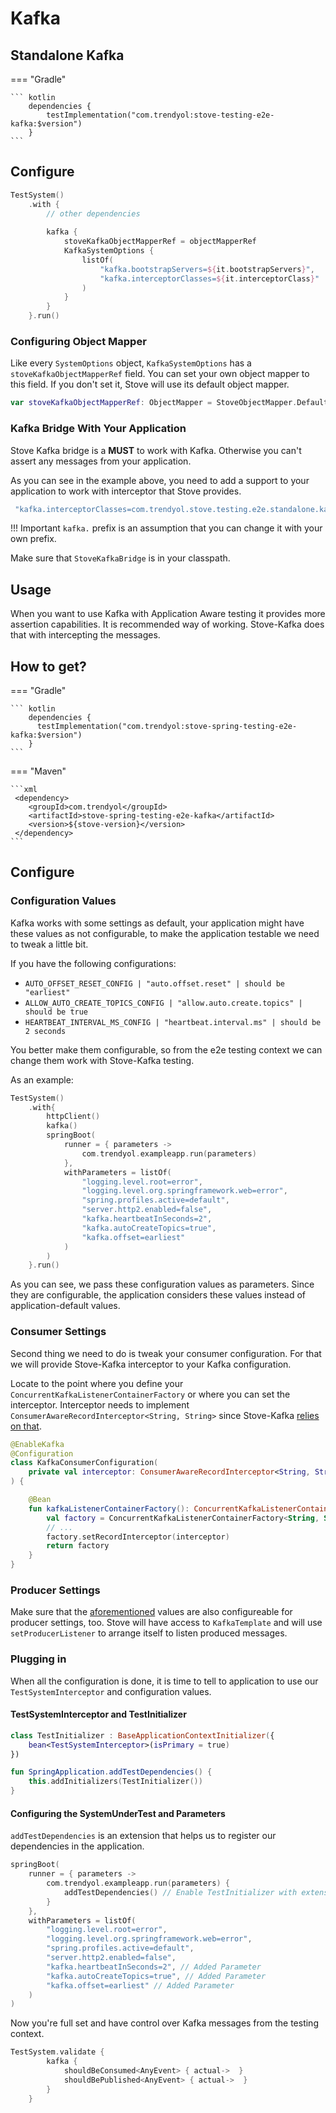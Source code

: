 # Kafka


## Standalone Kafka

=== "Gradle"

    ``` kotlin
        dependencies {
            testImplementation("com.trendyol:stove-testing-e2e-kafka:$version")
        }
    ```

## Configure

```kotlin
TestSystem()
    .with {
        // other dependencies
      
        kafka {
            stoveKafkaObjectMapperRef = objectMapperRef
            KafkaSystemOptions {
                listOf(
                    "kafka.bootstrapServers=${it.bootstrapServers}",
                    "kafka.interceptorClasses=${it.interceptorClass}"
                )
            }
        }
    }.run()

```

### Configuring Object Mapper

Like every `SystemOptions` object, `KafkaSystemOptions` has a `stoveKafkaObjectMapperRef` field. You can set your own
object mapper to this field. If you don't set it, Stove will use its default object mapper.

```kotlin
var stoveKafkaObjectMapperRef: ObjectMapper = StoveObjectMapper.Default
```

### Kafka Bridge With Your Application

Stove Kafka bridge is a **MUST** to work with Kafka. Otherwise you can't assert any messages from your application.

As you can see in the example above, you need to add a support to your application to work with interceptor that Stove provides.

```kotlin
 "kafka.interceptorClasses=com.trendyol.stove.testing.e2e.standalone.kafka.intercepting.StoveKafkaBridge"
```

!!! Important
    `kafka.` prefix is an assumption that you can change it with your own prefix.

Make sure that `StoveKafkaBridge` is in your classpath.

## Usage

When you want to use Kafka with Application Aware testing it provides more assertion capabilities. It is recommended way of working.
Stove-Kafka does that with intercepting the messages.

## How to get?

=== "Gradle"

    ``` kotlin
        dependencies {
          testImplementation("com.trendyol:stove-spring-testing-e2e-kafka:$version")
        }
    ```

=== "Maven"

    ```xml
     <dependency>
        <groupId>com.trendyol</groupId>
        <artifactId>stove-spring-testing-e2e-kafka</artifactId>
        <version>${stove-version}</version>
     </dependency>
    ```

## Configure

### Configuration Values

Kafka works with some settings as default, your application might have these values as not configurable, to make the application testable we need to tweak a little bit.

If you have the following configurations:

- `AUTO_OFFSET_RESET_CONFIG | "auto.offset.reset" | should be "earliest"`
- `ALLOW_AUTO_CREATE_TOPICS_CONFIG | "allow.auto.create.topics" | should be true`
- `HEARTBEAT_INTERVAL_MS_CONFIG | "heartbeat.interval.ms" | should be 2 seconds`

You better make them configurable, so from the e2e testing context we can change them work with Stove-Kafka testing.

As an example:

```kotlin
TestSystem()
    .with{
        httpClient()
        kafka()
        springBoot(
            runner = { parameters ->
                com.trendyol.exampleapp.run(parameters)
            },
            withParameters = listOf(
                "logging.level.root=error",
                "logging.level.org.springframework.web=error",
                "spring.profiles.active=default",
                "server.http2.enabled=false",
                "kafka.heartbeatInSeconds=2",
                "kafka.autoCreateTopics=true",
                "kafka.offset=earliest"
            )
        )
    }.run()
```

As you can see, we pass these configuration values as parameters. Since they are configurable, the application considers these values instead of application-default values.

### Consumer Settings

Second thing we need to do is tweak your consumer configuration. For that we will provide Stove-Kafka interceptor to your Kafka configuration.

Locate to the point where you define your `ConcurrentKafkaListenerContainerFactory` or where you can set the interceptor. Interceptor needs to implement `ConsumerAwareRecordInterceptor<String, String>` since
Stove-Kafka [relies on that](https://github.com/Trendyol/stove/blob/main/starters/spring/stove-spring-testing-e2e-kafka/src/main/kotlin/com/trendyol/stove/testing/e2e/kafka/TestSystemInterceptor.kt).

```kotlin
@EnableKafka
@Configuration
class KafkaConsumerConfiguration(
    private val interceptor: ConsumerAwareRecordInterceptor<String, String>,
) {

    @Bean
    fun kafkaListenerContainerFactory(): ConcurrentKafkaListenerContainerFactory<String, String> {
        val factory = ConcurrentKafkaListenerContainerFactory<String, String>()
        // ...
        factory.setRecordInterceptor(interceptor)
        return factory
    }
}
```

### Producer Settings

Make sure that the [aforementioned](#configuration-values) values are also configureable for producer settings, too.
Stove will have access to `KafkaTemplate` and will use `setProducerListener` to arrange itself to listen produced messages.

### Plugging in

When all the configuration is done, it is time to tell to application to use our `TestSystemInterceptor` and configuration values.

#### TestSystemInterceptor and TestInitializer

```kotlin
class TestInitializer : BaseApplicationContextInitializer({
    bean<TestSystemInterceptor>(isPrimary = true)
})

fun SpringApplication.addTestDependencies() {
    this.addInitializers(TestInitializer())
}
```

#### Configuring the SystemUnderTest and Parameters

`addTestDependencies` is an extension that helps us to register our dependencies in the application.

```kotlin  hl_lines="4"
springBoot(
    runner = { parameters ->
        com.trendyol.exampleapp.run(parameters) {
            addTestDependencies() // Enable TestInitializer with extensions call
        }
    },
    withParameters = listOf(
        "logging.level.root=error",
        "logging.level.org.springframework.web=error",
        "spring.profiles.active=default",
        "server.http2.enabled=false",
        "kafka.heartbeatInSeconds=2", // Added Parameter
        "kafka.autoCreateTopics=true", // Added Parameter
        "kafka.offset=earliest" // Added Parameter
    )
)
```

Now you're full set and have control over Kafka messages from the testing context.

```kotlin
TestSystem.validate {
        kafka {
            shouldBeConsumed<AnyEvent> { actual->  }
            shouldBePublished<AnyEvent> { actual->  }
        }
    }
```
